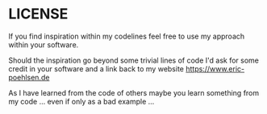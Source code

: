 # LICENSE

If you find inspiration within my codelines feel free to use my approach within your software.

Should the inspiration go beyond some trivial lines of code I'd ask for some credit in your
software and a link back to my website https://www.eric-poehlsen.de

As I have learned from the code of others maybe you learn something from my code ... even
if only as a bad example ...
